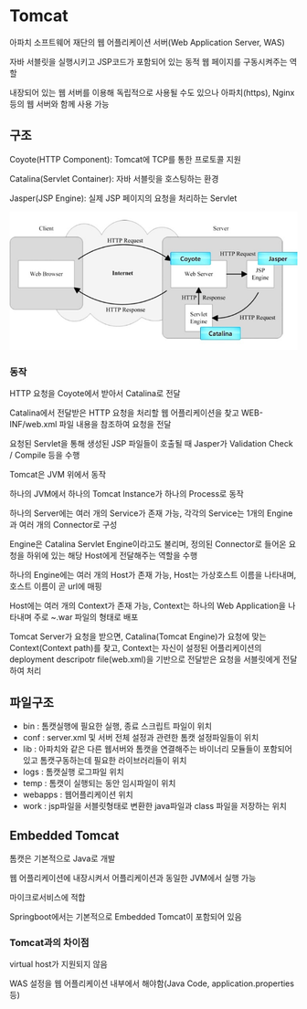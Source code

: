 # Tomcat

아파치 소프트웨어 재단의 웹 어플리케이션 서버(Web Application Server, WAS)

자바 서블릿을 실행시키고 JSP코드가 포함되어 있는 동적 웹 페이지를 구동시켜주는 역할

내장되어 있는 웹 서버를 이용해 독립적으로 사용될 수도 있으나 아파치(https), Nginx 등의 웹 서버와 함께 사용 가능

## 구조

Coyote(HTTP Component): Tomcat에 TCP를 통한 프로토콜 지원

Catalina(Servlet Container): 자바 서블릿을 호스팅하는 환경

Jasper(JSP Engine): 실제 JSP 페이지의 요청을 처리하는 Servlet

![image.png](/backend/img/image.png)

### 동작

HTTP 요청을 Coyote에서 받아서 Catalina로 전달

Catalina에서 전달받은 HTTP 요청을 처리할 웹 어플리케이션을 찾고 WEB-INF/web.xml 파일 내용을 참조하여 요청을 전달

요청된 Servlet을 통해 생성된 JSP 파일들이 호출될 때 Jasper가 Validation Check / Compile 등을 수행

Tomcat은 JVM 위에서 동작

하나의 JVM에서 하나의 Tomcat Instance가 하나의 Process로 동작

하나의 Server에는 여러 개의 Service가 존재 가능, 각각의 Service는 1개의 Engine과 여러 개의 Connector로 구성

Engine은 Catalina Servlet Engine이라고도 불리며, 정의된 Connector로 들어온 요청을 하위에 있는 해당 Host에게 전달해주는 역할을 수행

하나의 Engine에는 여러 개의 Host가 존재 가능, Host는 가상호스트 이름을 나타내며, 호스트 이름이 곧 url에 매핑

Host에는 여러 개의 Context가 존재 가능, Context는 하나의 Web Application을 나타내며 주로 ~.war 파일의 형태로 배포

Tomcat Server가 요청을 받으면, Catalina(Tomcat Engine)가 요청에 맞는 Context(Context path)를 찾고, Context는 자신이 설정된 어플리케이션의 deployment descripotr file(web.xml)을 기반으로 전달받은 요청을 서블릿에게 전달하여 처리

## 파일구조

- bin : 톰캣실행에 필요한 실행, 종료 스크립트 파일이 위치
- conf : server.xml 및 서버 전체 설정과 관련한 톰캣 설정파일들이 위치
- lib : 아파치와 같은 다른 웹서버와 톰캣을 연결해주는 바이너리 모듈들이 포함되어있고 톰캣구동하는데 필요한 라이브러리들이 위치
- logs : 톰캣실행 로그파일 위치
- temp : 톰캣이 실행되는 동안 임시파일이 위치
- webapps : 웹어플리케이션 위치
- work : jsp파일을 서블릿형태로 변환한 java파일과 class 파일을 저장하는 위치

## Embedded Tomcat

톰캣은 기본적으로 Java로 개발

웹 어플리케이션에 내장시켜서 어플리케이션과 동일한 JVM에서 실행 가능

마이크로서비스에 적합

Springboot에서는 기본적으로 Embedded Tomcat이 포함되어 있음

### Tomcat과의 차이점

virtual host가 지원되지 않음

WAS 설정을 웹 어플리케이션 내부에서 해야함(Java Code, application.properties 등)